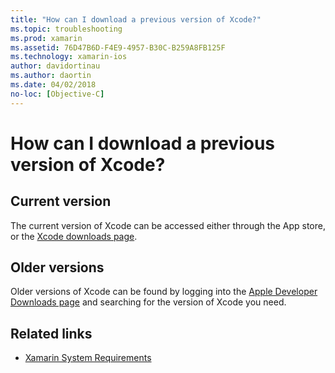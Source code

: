 ```yaml
---
title: "How can I download a previous version of Xcode?"
ms.topic: troubleshooting
ms.prod: xamarin
ms.assetid: 76D47B6D-F4E9-4957-B30C-B259A8FB125F
ms.technology: xamarin-ios
author: davidortinau
ms.author: daortin
ms.date: 04/02/2018
no-loc: [Objective-C]
---
```


# How can I download a previous version of Xcode?

## Current version

The current version of Xcode can be accessed either through the App store, or the [Xcode downloads page](https://developer.apple.com/xcode/downloads/).

## Older versions

Older versions of Xcode can be found by logging into the [Apple Developer Downloads page](https://developer.apple.com/downloads/more/) and searching for the version of Xcode you need.

## Related links

- [Xamarin System Requirements](~/cross-platform/get-started/requirements.md)
